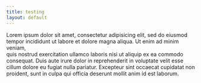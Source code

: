 ```yaml
---
title: testing
layout: default
---
```

Lorem ipsum dolor sit amet, consectetur adipisicing elit, sed do eiusmod<br>
tempor incididunt ut labore et dolore magna aliqua. Ut enim ad minim veniam,<br>
quis nostrud exercitation ullamco laboris nisi ut aliquip ex ea commodo<br>
consequat. Duis aute irure dolor in reprehenderit in voluptate velit esse<br>
cillum dolore eu fugiat nulla pariatur. Excepteur sint occaecat cupidatat non<br>
proident, sunt in culpa qui officia deserunt mollit anim id est laborum.
